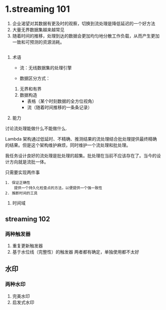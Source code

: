 # 1.streaming 101
1. 企业渴望对其数据有更及时的观察，切换到流处理是降低延迟的一个好方法
2. 大量无界数据集越来越常见
3. 随着时间的推移，处理到达的数据会更加均匀地分散工作负载，从而产生更加一致和可预测的资源消耗。

## 
1. 术语
	- 流：无线数据集的处理引擎

	- 数据区分方式：
	1. 无界和有界
	2. 数据构造
		- 表格（某个时刻数据的全方位视角）
		- 流（随着时间推移的一条条记录）

2. 能力
   
讨论流处理能做什么不能做什么.

Lambda 架构通过低延时、不精确、推测结果的流处理结合批处理提供最终精确的结果。但是这个架构维护麻烦，同时维护一个流处理和批处理。

我任务设计良好的流处理是批处理的超集。批处理在当前不应该存在了。当今的设计方向就是流批一体。

只需要实现两件事

	1. 保证正确性
		提供一个持久化检查点的方法，以便提供一个强一致性
	2. 推断时间的工具



1. 时间域


## streaming 102
### 两种触发器
1. 重复更新触发器
2. 基于水位线（完整性）的触发器
两者都有确定，单独使用都不太好


## 水印
### 两种水印
1. 完美水印
2. 启发式水印